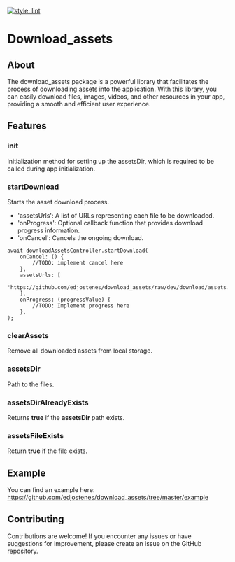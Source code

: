 [![style: lint](https://img.shields.io/badge/style-lint-4BC0F5.svg)](https://pub.dev/packages/lint)

# Download_assets

## About

The download_assets package is a powerful library that facilitates the process of downloading assets
into the application. With this library, you can easily download files, images, videos, and other
resources in your app, providing a smooth and efficient user experience.

## Features

### init

Initialization method for setting up the assetsDir, which is required to be called during app initialization.

### startDownload

Starts the asset download process.

* 'assetsUrls': A list of URLs representing each file to be downloaded.
* 'onProgress': Optional callback function that provides download progress information.
* 'onCancel': Cancels the ongoing download.

```
await downloadAssetsController.startDownload(
    onCancel: () {
        //TODO: implement cancel here
    },
    assetsUrls: [
      'https://github.com/edjostenes/download_assets/raw/dev/download/assets.zip',
    ],
    onProgress: (progressValue) {
        //TODO: Implement progress here
    },
);
```

### clearAssets

Remove all downloaded assets from local storage.

### assetsDir

Path to the files.

### assetsDirAlreadyExists

Returns **true** if the **assetsDir** path exists.

### assetsFileExists

Return **true** if the file exists.

## Example

You can find an example here: https://github.com/edjostenes/download_assets/tree/master/example

## Contributing

Contributions are welcome! If you encounter any issues or have suggestions for improvement,
please create an issue on the GitHub repository.
